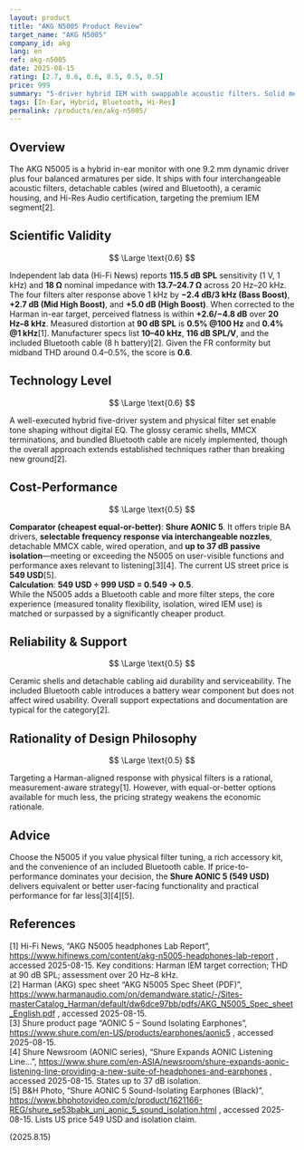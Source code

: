 ```yaml
---
layout: product
title: "AKG N5005 Product Review"
target_name: "AKG N5005"
company_id: akg
lang: en
ref: akg-n5005
date: 2025-08-15
rating: [2.7, 0.6, 0.6, 0.5, 0.5, 0.5]
price: 999
summary: "5-driver hybrid IEM with swappable acoustic filters. Solid measured performance, but weak price advantage against current equal-or-better options."
tags: [In-Ear, Hybrid, Bluetooth, Hi-Res]
permalink: /products/en/akg-n5005/
---
```


## Overview

The AKG N5005 is a hybrid in-ear monitor with one 9.2 mm dynamic driver plus four balanced armatures per side. It ships with four interchangeable acoustic filters, detachable cables (wired and Bluetooth), a ceramic housing, and Hi-Res Audio certification, targeting the premium IEM segment[2].

## Scientific Validity

$$ \Large \text{0.6} $$

Independent lab data (Hi-Fi News) reports **115.5 dB SPL** sensitivity (1 V, 1 kHz) and **18 Ω** nominal impedance with **13.7–24.7 Ω** across 20 Hz–20 kHz. The four filters alter response above 1 kHz by **−2.4 dB/3 kHz (Bass Boost)**, **+2.7 dB (Mid High Boost)**, and **+5.0 dB (High Boost)**. When corrected to the Harman in-ear target, perceived flatness is within **+2.6/−4.8 dB** over **20 Hz–8 kHz**. Measured distortion at **90 dB SPL** is **0.5% @100 Hz** and **0.4% @1 kHz**[1]. Manufacturer specs list **10–40 kHz**, **116 dB SPL/V**, and the included Bluetooth cable (8 h battery)[2]. Given the FR conformity but midband THD around 0.4–0.5%, the score is **0.6**.

## Technology Level

$$ \Large \text{0.6} $$

A well-executed hybrid five-driver system and physical filter set enable tone shaping without digital EQ. The glossy ceramic shells, MMCX terminations, and bundled Bluetooth cable are nicely implemented, though the overall approach extends established techniques rather than breaking new ground[2].

## Cost-Performance

$$ \Large \text{0.5} $$

**Comparator (cheapest equal-or-better)**: **Shure AONIC 5**. It offers triple BA drivers, **selectable frequency response via interchangeable nozzles**, detachable MMCX cable, wired operation, and **up to 37 dB passive isolation**—meeting or exceeding the N5005 on user-visible functions and performance axes relevant to listening[3][4]. The current US street price is **549 USD**[5].  
**Calculation**: **549 USD ÷ 999 USD = 0.549 → 0.5**.  
While the N5005 adds a Bluetooth cable and more filter steps, the core experience (measured tonality flexibility, isolation, wired IEM use) is matched or surpassed by a significantly cheaper product.

## Reliability & Support

$$ \Large \text{0.5} $$

Ceramic shells and detachable cabling aid durability and serviceability. The included Bluetooth cable introduces a battery wear component but does not affect wired usability. Overall support expectations and documentation are typical for the category[2].

## Rationality of Design Philosophy

$$ \Large \text{0.5} $$

Targeting a Harman-aligned response with physical filters is a rational, measurement-aware strategy[1]. However, with equal-or-better options available for much less, the pricing strategy weakens the economic rationale.

## Advice

Choose the N5005 if you value physical filter tuning, a rich accessory kit, and the convenience of an included Bluetooth cable. If price-to-performance dominates your decision, the **Shure AONIC 5 (549 USD)** delivers equivalent or better user-facing functionality and practical performance for far less[3][4][5].

## References

[1] Hi-Fi News, “AKG N5005 headphones Lab Report”, https://www.hifinews.com/content/akg-n5005-headphones-lab-report , accessed 2025-08-15. Key conditions: Harman IEM target correction; THD at 90 dB SPL; assessment over 20 Hz–8 kHz.  
[2] Harman (AKG) spec sheet “AKG N5005 Spec Sheet (PDF)”, https://www.harmanaudio.com/on/demandware.static/-/Sites-masterCatalog_Harman/default/dw6dce97bb/pdfs/AKG_N5005_Spec_sheet_English.pdf , accessed 2025-08-15.  
[3] Shure product page “AONIC 5 – Sound Isolating Earphones”, https://www.shure.com/en-US/products/earphones/aonic5 , accessed 2025-08-15.  
[4] Shure Newsroom (AONIC series), “Shure Expands AONIC Listening Line…”, https://www.shure.com/en-ASIA/newsroom/shure-expands-aonic-listening-line-providing-a-new-suite-of-headphones-and-earphones , accessed 2025-08-15. States up to 37 dB isolation.  
[5] B&H Photo, “Shure AONIC 5 Sound-Isolating Earphones (Black)”, https://www.bhphotovideo.com/c/product/1621166-REG/shure_se53babk_uni_aonic_5_sound_isolation.html , accessed 2025-08-15. Lists US price 549 USD and isolation claim.

(2025.8.15)


